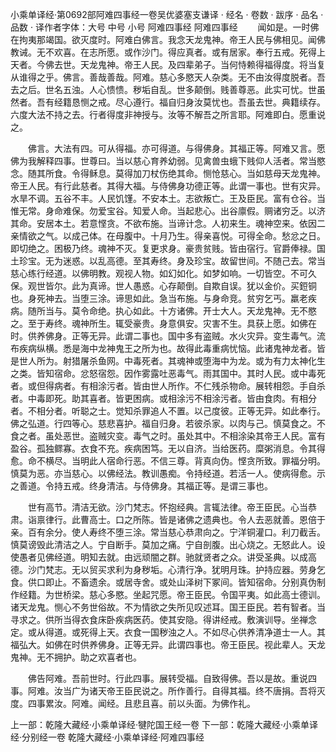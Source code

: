 小乘单译经·第0692部阿难四事经一卷吴优婆塞支谦译
· 经名 · 卷数 · 跋序
· 品名 · 品数 · 译作者字体：大号 中号 小号
阿难四事经
阿难四事经
　　闻如是。一时佛在拘夷那竭国。欲灭度时。阿难白佛言。我念天龙鬼神。帝王人民与佛相见。闻佛教诫。无不欢喜。在志所愿。或作沙门。得应真者。或有居家。奉行五戒。死得上天者。今佛去世。天龙鬼神。帝王人民。及四辈弟子。当何恃赖得福得度。将当复从谁得之乎。佛言。善哉善哉。阿难。慈心多愍天人杂类。无不由汝得度脱者。吾去之后。世名五浊。人心愦愦。秽垢自乱。世多颠倒。贱善尊恶。此实可忧。世虽然者。吾有经籍恳恻之戒。尽心遵行。福自归身汝莫忧也。吾虽去世。典籍续存。六度大法不持之去。行者得度非神授与。汝等不解吾之所言耶。阿难即白。愿重说之。

　　佛言。大法有四。可从得福。亦可得道。与得佛身。其福正等。阿难又言。愿佛为我解释四事。世尊曰。当以慈心育养幼弱。见禽兽虫蛾下贱仰人活者。常当愍念。随其所食。令得稣息。莫得加刀杖伤绝其命。恻怆慈心。当如慈母天龙鬼神。帝王人民。有行此慈者。其得大福。与侍佛身功德正等。此谓一事也。世有灾异。水旱不调。五谷不丰。人民饥馑。不安本土。志欲叛亡。王及臣民。富有仓谷。当惟无常。身命难保。勿爱宝谷。知爱人命。当起悲心。出谷廪假。赒诸穷乏。以济其命。安居本土。若意悭贪。不欲布施。当谛计念。人初来生。魂神空来。依因二亲情欲之气。以成己体。在母腹中。十月乃生。得亲喜悦。可得全命。愁忿之日。即切绝之。困极乃终。魂神不灭。复更求身。豪贵贫贱。皆由宿行。官爵俸禄。国土珍宝。无为迷惑。以乱高德。至其寿终。身及珍宝。故留世间。不随己去。常当慈心练行经道。以佛明教。观视人物。如幻如化。如梦如响。一切皆空。不可久保。观世皆尔。此为真谛。世人愚惑。心存颠倒。自欺自误。犹以金价。买鋀铜也。身死神去。当堕三涂。谛思如此。急当布施。与身命竞。贫穷乞丐。羸老疾病。随所当与。莫令命绝。执心如此。十方诸佛。开士大人。天龙鬼神。无不愍之。至于寿终。魂神所生。辄受豪贵。身意俱安。灾害不生。具获上愿。如佛在时。供养佛身。正等无异。此谓二事也。国中多有盗贼。水火灾异。变生毒气。流布疾病纵横。悉是海中龙神鬼王之所为也。故得此毒重病忧恼。此诸鬼神龙者。皆是世人所为。射猎屠杀鱼网。中毒死者。其魂神或堕海中为龙。或为有力太神化生之类。皆知宿命。忿怒宿怨。因作雾露吐恶毒气。雨其国中。其时人民。或中毒死者。或但得病者。有相涂污者。皆由世人所作。不仁残杀物命。展转相怨。手自杀者。中毒即死。助其喜者。皆更困病。或相涂污不相涂污者。皆由食肉。有相分者。不相分者。听聪之士。觉知杀罪追人不置。以己度彼。正等无异。如此奉行。佛之弘道。行四等心。慈悲喜护。福自归身。若彼杀家。以肉与己。慎莫食之。不食之者。虽处恶世。盗贼灾变。毒气之时。虽处其中。不相涂染其帝王人民。富有盈谷。孤独鳏寡。衣食不充。疾病困笃。无以自济。当给医药。糜粥消息。令其得愈。命不横尽。当明此人宿命行恶。不信三尊。背真向伪。悭贪所致。罪福分明。慎莫为恶。亦当慈心。以佛经法。教训愚痴。令持经道。若活一人。使病得愈。示之善道。令持五戒。终身清洁。与侍佛身。其福正等。是谓三事也。

　　世有高节。清洁无欲。沙门梵志。怀抱经典。言辄法律。帝王臣民。心当恭肃。诣禀律行。此曹高士。口之所陈。皆是诸佛之遗典也。令人去恶就善。恩倍于亲。百有余分。使人寿终不堕三涂。常当慈心恭肃向之。宁洋铜灌口。利刀截舌。慎莫谤毁此清洁之人。宁自断手。莫加之痛。宁自剖腹。出心烧之。无怒此人。设使愚者见佛经道。明知去就。由远顽闇之群。驰就贤者之众。讲受圣典。以成高德。沙门梵志。无以贸买求利为身秽垢。心清行净。犹明月珠。护持应器。劳身乞食。供口即止。不畜遗余。或居寺舍。或处山泽树下冢间。皆知宿命。分别真伪制作经籍。为世桥梁。慈心多愍。坐起咒愿。帝王臣民。令国平夷。如此高士德训。诸天龙鬼。恻心不务世俗故。不为情欲之失所见叹述耳。国王臣民。若有智者。当寻求之。供所当得衣食床卧疾病医药。使其安隐。得讲经戒。敷演训导。坐禅念定。或从得道。或死得上天。衣食一国秽浊之人。不如尽心供养清净道士一人。其福弘大。如佛在时供养佛身。正等无异。此谓四事也。帝王臣民。视此辈人。天龙鬼神。无不拥护。助之欢喜者也。

　　佛告阿难。吾前世时。行此四事。展转受福。自致得佛。吾以是故。重说四事。阿难。汝当广为诸天帝王臣民说之。所作善行。自得其福。终不唐捐。吾将灭度。四事累汝。阿难。闻经。且悲且喜。前以头面。为佛作礼。

上一部：乾隆大藏经·小乘单译经·犍陀国王经一卷
下一部：乾隆大藏经·小乘单译经·分别经一卷
乾隆大藏经·小乘单译经·阿难四事经